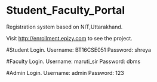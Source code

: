 # Student_Faculty_Portal
Registration system based on NIT,Uttarakhand.

Visit http://enrollment.epizy.com  to see the project.

#Student Login.
Username: BT16CSE051
Password: shreya

#Faculty Login.
Username: maruti_sir
Password: dbms

#Admin Login.
Username: admin
Password: 123
